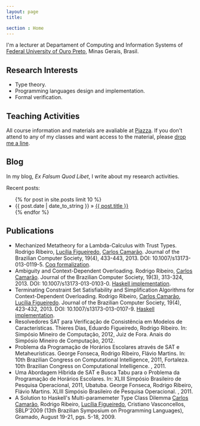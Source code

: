 ```yaml
---
layout: page
title:

section : Home
---
```


I'm a lecturer at Departament of Computing and Information Systems of
[Federal University of Ouro Preto](http://www.ufop.br), Minas Gerais, Brasil.

## Research Interests

- Type theory.
- Programming languages design and implementation.
- Formal verification.

## Teaching Activities

All course information and materials are avaliable at
[Piazza](www.piazza.com). If you don't attend to any of my classes and
want access to the material, please [drop me a line](rodrigo@decsi.ufop.br).

## Blog

In my blog,  _Ex Falsum Quod Libet_, I write about my research activities.

Recent posts:

<ul class="posts">
  {% for post in site.posts limit 10 %}
    <li><span>{{ post.date | date_to_string }}</span> &raquo; <a href="{{ BASE_PATH }}{{ post.url }}">{{ post.title }}</a></li>
  {% endfor %}
</ul>

## Publications

- Mechanized Metatheory for a Lambda-Calculus with Trust
  Types.
  Rodrigo Ribeiro,
  [Lucília Figueiredo](http://www.decom.ufop.br/prof/lucilia),
  [Carlos Camarão](http://www.dcc.ufmg.br/~camarao).
  Journal of the Brazilian Computer Society, 19(4), 433-443, 2013.
  DOI: 10.1007/s13173-013-0119-5. [Coq formalization](http://https://github.com/rodrigogribeiro/trust-calculus).
- Ambiguity and Context-Dependent Overloading.
  Rodrigo Ribeiro, [Carlos Camarão](http://www.dcc.ufmg.br/~camarao).
  Journal of the Brazilian Computer Society, 19(3), 313-324, 2013.
  DOI: 10.1007/s13173-013-0103-0. [Haskell implementation](http://https://github.com/rodrigogribeiro/mptc).
- Terminating Constraint Set Satisfiability and Simplification Algorithms for Context-Dependent Overloading.
   Rodrigo Ribeiro,  [Carlos Camarão](http://www.dcc.ufmg.br/~camarao),
   [Lucília Figueiredo](http://www.decom.ufop.br/prof/lucilia).
   Journal of the Brazilian Computer Society, 19(4), 423-432, 2013.
   DOI: 10.1007/s13173-013-0107-9. [Haskell implementation](http://https://github.com/rodrigogribeiro/mptc).
- Resolvedores SAT para Verificação de Consistência em Modelos de
  Características. Thieres Dias, Eduardo Figueiredo, Rodrigo Ribeiro. In: Simpósio Mineiro de Computação, 2012, Juiz de Fora. Anais do Simpósio Mineiro de Computação, 2012.
- Problema da Programação de Horários Escolares através de SAT e
   Metaheurísticas. George Fonseca, Rodrigo Ribeiro, Flávio Martins. In: 10th Brazilian Congress on Computational Intelligence, 2011, Fortaleza.
   10th Brazilian Congress on Computational Intelligence. , 2011.
- Uma Abordagem Híbrida de SAT e Busca Tabu para o Problema da Programação de Horários Escolares. In: XLIII Simpósio Brasileiro de Pesquisa Operacional, 2011, Ubatuba.
   George Fonseca, Rodrigo Ribeiro, Flávio Martins. XLIII Simpósio
   Brasileiro de Pesquisa Operacional. , 2011.
- A Solution to Haskell's Multi-paramemeter Type Class Dilemma
   [Carlos Camarão](http://www.dcc.ufmg.br/~camarao), Rodrigo Ribeiro, [Lucília Figueiredo](http://www.decom.ufop.br/prof/lucilia), Cristiano Vasconcellos,
   SBLP'2009 (13th Brazilian Symposium on Programming Languages), Gramado, August 19-21, pgs. 5-18, 2009.
